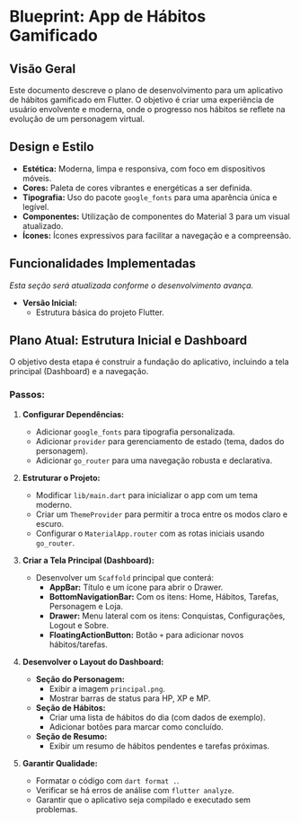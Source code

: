 # Blueprint: App de Hábitos Gamificado

## Visão Geral

Este documento descreve o plano de desenvolvimento para um aplicativo de hábitos gamificado em Flutter. O objetivo é criar uma experiência de usuário envolvente e moderna, onde o progresso nos hábitos se reflete na evolução de um personagem virtual.

## Design e Estilo

- **Estética:** Moderna, limpa e responsiva, com foco em dispositivos móveis.
- **Cores:** Paleta de cores vibrantes e energéticas a ser definida.
- **Tipografia:** Uso do pacote `google_fonts` para uma aparência única e legível.
- **Componentes:** Utilização de componentes do Material 3 para um visual atualizado.
- **Ícones:** Ícones expressivos para facilitar a navegação e a compreensão.

## Funcionalidades Implementadas

*Esta seção será atualizada conforme o desenvolvimento avança.*

- **Versão Inicial:**
  - Estrutura básica do projeto Flutter.

## Plano Atual: Estrutura Inicial e Dashboard

O objetivo desta etapa é construir a fundação do aplicativo, incluindo a tela principal (Dashboard) e a navegação.

### Passos:

1.  **Configurar Dependências:**
    *   Adicionar `google_fonts` para tipografia personalizada.
    *   Adicionar `provider` para gerenciamento de estado (tema, dados do personagem).
    *   Adicionar `go_router` para uma navegação robusta e declarativa.

2.  **Estruturar o Projeto:**
    *   Modificar `lib/main.dart` para inicializar o app com um tema moderno.
    *   Criar um `ThemeProvider` para permitir a troca entre os modos claro e escuro.
    *   Configurar o `MaterialApp.router` com as rotas iniciais usando `go_router`.

3.  **Criar a Tela Principal (Dashboard):**
    *   Desenvolver um `Scaffold` principal que conterá:
        *   **AppBar:** Título e um ícone para abrir o Drawer.
        *   **BottomNavigationBar:** Com os itens: Home, Hábitos, Tarefas, Personagem e Loja.
        *   **Drawer:** Menu lateral com os itens: Conquistas, Configurações, Logout e Sobre.
        *   **FloatingActionButton:** Botão `+` para adicionar novos hábitos/tarefas.

4.  **Desenvolver o Layout do Dashboard:**
    *   **Seção do Personagem:**
        *   Exibir a imagem `principal.png`.
        *   Mostrar barras de status para HP, XP e MP.
    *   **Seção de Hábitos:**
        *   Criar uma lista de hábitos do dia (com dados de exemplo).
        *   Adicionar botões para marcar como concluído.
    *   **Seção de Resumo:**
        *   Exibir um resumo de hábitos pendentes e tarefas próximas.

5.  **Garantir Qualidade:**
    *   Formatar o código com `dart format .`.
    *   Verificar se há erros de análise com `flutter analyze`.
    *   Garantir que o aplicativo seja compilado e executado sem problemas.
